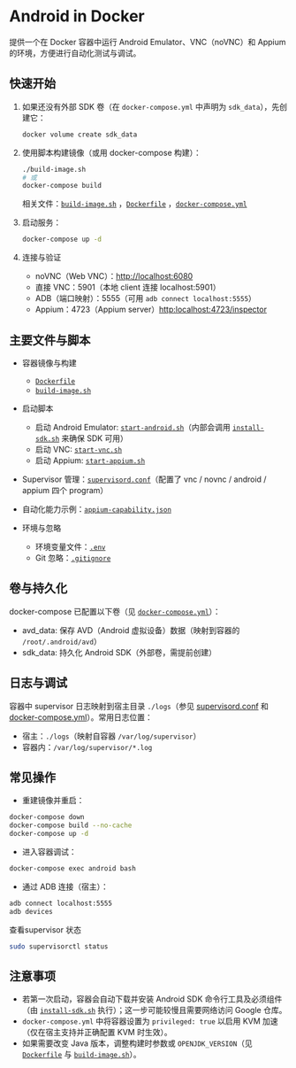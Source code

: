 # Android in Docker

提供一个在 Docker 容器中运行 Android Emulator、VNC（noVNC）和 Appium 的环境，方便进行自动化测试与调试。

## 快速开始

1. 如果还没有外部 SDK 卷（在 `docker-compose.yml` 中声明为 `sdk_data`），先创建它：

    ```sh
    docker volume create sdk_data
    ```

2. 使用脚本构建镜像（或用 docker-compose 构建）：

    ```sh
    ./build-image.sh
    # 或
    docker-compose build
    ```

    相关文件：[`build-image.sh`](build-image.sh) ，[`Dockerfile`](Dockerfile) ，[`docker-compose.yml`](docker-compose.yml)

3. 启动服务：

    ```sh
    docker-compose up -d
    ```

4. 连接与验证

    - noVNC（Web VNC）：<http://localhost:6080>  
    - 直接 VNC：5901（本地 client 连接 localhost:5901）  
    - ADB（端口映射）：5555（可用 `adb connect localhost:5555`）  
    - Appium：4723（Appium server）<http:localhost:4723/inspector>

## 主要文件与脚本

- 容器镜像与构建
  - [`Dockerfile`](Dockerfile)
  - [`build-image.sh`](build-image.sh)

- 启动脚本
  - 启动 Android Emulator: [`start-android.sh`](start-android.sh)（内部会调用 [`install-sdk.sh`](install-sdk.sh) 来确保 SDK 可用）
  - 启动 VNC: [`start-vnc.sh`](start-vnc.sh)
  - 启动 Appium: [`start-appium.sh`](start-appium.sh)

- Supervisor 管理：[`supervisord.conf`](supervisord.conf)（配置了 vnc / novnc / android / appium 四个 program）

- 自动化能力示例：[`appium-capability.json`](appium-capability.json)

- 环境与忽略
  - 环境变量文件：[` .env `](.env)
  - Git 忽略：[`.gitignore`](.gitignore)

## 卷与持久化

docker-compose 已配置以下卷（见 [`docker-compose.yml`](docker-compose.yml)）：

- avd_data: 保存 AVD（Android 虚拟设备）数据（映射到容器的 `/root/.android/avd`）
- sdk_data: 持久化 Android SDK（外部卷，需提前创建）

## 日志与调试

容器中 supervisor 日志映射到宿主目录 `./logs`（参见 [supervisord.conf](supervisord.conf) 和 [docker-compose.yml](docker-compose.yml)）。常用日志位置：

- 宿主：`./logs`（映射自容器 `/var/log/supervisor`）
- 容器内：`/var/log/supervisor/*.log`

## 常见操作

- 重建镜像并重启：

```sh
docker-compose down
docker-compose build --no-cache
docker-compose up -d
```

- 进入容器调试：

```sh
docker-compose exec android bash
```

- 通过 ADB 连接（宿主）：

```sh
adb connect localhost:5555
adb devices
```

查看supervisor 状态

```sh
sudo supervisorctl status
```

## 注意事项

- 若第一次启动，容器会自动下载并安装 Android SDK 命令行工具及必须组件（由 [`install-sdk.sh`](install-sdk.sh) 执行）；这一步可能较慢且需要网络访问 Google 仓库。
- `docker-compose.yml` 中将容器设置为 `privileged: true` 以启用 KVM 加速（仅在宿主支持并正确配置 KVM 时生效）。
- 如果需要改变 Java 版本，调整构建时参数或 `OPENJDK_VERSION`（见 [`Dockerfile`](Dockerfile) 与 [`build-image.sh`](build-image.sh)）。
